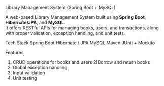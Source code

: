 Library Management System (Spring Boot + MySQL)

A web-based Library Management System built using **Spring Boot**, **Hibernate/JPA**, and **MySQL**.  
It offers RESTful APIs for managing books, users, and transactions, along with proper validation, exception handling, and unit tests.

 Tech Stack
 Spring Boot
Hibernate / JPA
MySQL
Maven
JUnit + Mockito

 Features
1) CRUD operations for books and users
2)Borrow and return books
3) Global exception handling
4) Input validation
5) Unit testing

 
